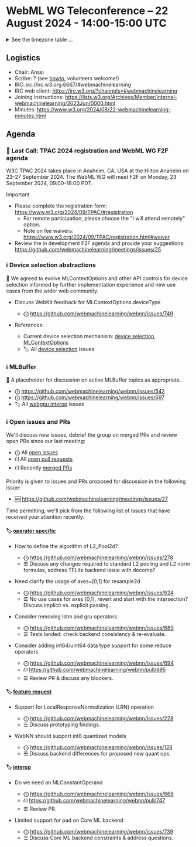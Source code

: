# WebML WG Teleconference – 22 August 2024 - 14:00-15:00 UTC

<details><summary>See the timezone table ...</summary>
<table>
<tr><td> San Francisco <td> Thu, 22 August 2024 <td> 07:00 <td> UTC-7 hours 
<tr><td> Boston <td> Thu, 22 August 2024 <td> 10:00 <td> UTC-4 hours  
<tr><td> London <td> Thu, 22 August 2024 <td> 15:00 <td> UTC+1 hours  
<tr><td> Berlin <td> Thu, 22 August 2024 <td> 16:00 <td> UTC+2 hours 
<tr><td> Helsinki <td> Thu, 22 August 2024 <td> 17:00 <td> UTC+3 hours 
<tr><td> Shanghai <td> Thu, 22 August 2024 <td> 22:00 <td> UTC+8 hours
<tr><td> Tokyo <td> Thu, 22 August 2024 <td> 23:00 <td> UTC+9 hours
<tr><td> UTC <td> Thu, 22 August 2024 <td colspan=2> 14:00 UTC
</table>

Other locations: https://www.timeanddate.com/worldclock/fixedtime.html?iso=20240822T14
</details>

## Logistics

* Chair: Anssi
* Scribe: ? (see [howto](https://github.com/webmachinelearning/meetings/blob/main/scribe-howto.md), volunteers welcome!)
* IRC: irc://irc.w3.org:6667/#webmachinelearning
* IRC web client: https://irc.w3.org/?channels=#webmachinelearning
* Joining instructions: https://lists.w3.org/Archives/Member/internal-webmachinelearning/2023Jun/0000.html
* Minutes: https://www.w3.org/2024/08/22-webmachinelearning-minutes.html

## Agenda

### 📢 Last Call: TPAC 2024 registration and WebML WG F2F agenda

W3C TPAC 2024 takes place in Anaheim, CA, USA at the Hilton Anaheim on 23–27 September 2024. The WebML WG will meet F2F on Monday, 23 September 2024, 09:00–18:00 PDT.

>[!IMPORTANT]
>- Please complete the registration form: https://www.w3.org/2024/09/TPAC/#registration
>   - For remote participation, please choose the "I will attend remotely" option.
>   - Note on fee waivers: https://www.w3.org/2024/09/TPAC/registration.html#waiver
>- Review the in development F2F agenda and provide your suggestions: https://github.com/webmachinelearning/meetings/issues/25

### ℹ️ Device selection abstractions

📌 We agreed to evolve MLContextOptions and other API controls for device selection informed by further implementation experience and new use cases from the wider web community.

- Discuss WebKit feedback for MLContextOptions.deviceType
  - ⨀ https://github.com/webmachinelearning/webnn/issues/749

- References:
  - Current device selection mechanism: [device selection](https://www.w3.org/TR/webnn/#programming-model-device-selection), [MLContextOptions](https://www.w3.org/TR/webnn/#dictdef-mlcontextoptions)
  - 🏷️ All [device selection](https://github.com/webmachinelearning/webnn/labels/device%20selection) issues


### ℹ️ MLBuffer

📌 A placeholder for discussion on active MLBuffer topics as appropriate.

- ⨀ https://github.com/webmachinelearning/webnn/issues/542
- ⨀ https://github.com/webmachinelearning/webnn/issues/697
- 🏷️ All [webgpu interop](https://github.com/webmachinelearning/webnn/labels/webgpu%20interop) issues


### ℹ️ Open issues and PRs

We'll discuss new issues, debrief the group on merged PRs and review open PRs since our last meeting:

- ⨀ All [open issues](https://github.com/webmachinelearning/webnn/issues)
- ⛙ All [open pull requests](https://github.com/webmachinelearning/webnn/pulls)
- ⛙ Recently [merged PRs](https://github.com/webmachinelearning/webnn/pulls?q=is%3Apr+is%3Amerged)

Priority is given to issues and PRs proposed for discussion in the following issue:

- 🆕 https://github.com/webmachinelearning/meetings/issues/27

Time permitting, we'll pick from the following list of issues that have received your attention recently:

#### 🏷️ [operator specific](https://github.com/webmachinelearning/webnn/labels/operator%20specific)

- How to define the algorithm of L2_Pool2d?
  - ⨀ https://github.com/webmachinelearning/webnn/issues/278
  - ☰ Discuss any changes required to standard L2 pooling and L2 norm formulas, address TFLite backend issue with decomp?

- Need clarify the usage of axes=[0,1] for resample2d
  - ⨀ https://github.com/webmachinelearning/webnn/issues/624
  - ☰ No use cases for axes [0,1], revert and start with the intersection? Discuss implicit vs. explicit passing.

- Consider removing lstm and gru operators
  - ⨀ https://github.com/webmachinelearning/webnn/issues/689
  - ☰ Tests landed: check backend consistency & re-evaluate.

- Consider adding int64/uint64 data type support for some reduce operators
  - ⨀ https://github.com/webmachinelearning/webnn/issues/694
  - ⛙ https://github.com/webmachinelearning/webnn/pull/695
  - ☰ Review PR & discuss any blockers.

#### 🏷️ [feature request](https://github.com/webmachinelearning/webnn/labels/feature%20request)

- Support for LocalResponseNormalization (LRN) operation
  - ⨀ https://github.com/webmachinelearning/webnn/issues/228
  - ☰ Discuss prototyping findings.

- WebNN should support int8 quantized models
  - ⨀ https://github.com/webmachinelearning/webnn/issues/128
  - ☰ Discuss backend differences for proposed new quant ops.

#### 🏷️ [interop](https://github.com/webmachinelearning/webnn/labels/interop)

- Do we need an MLConstantOperand
  - ⨀ https://github.com/webmachinelearning/webnn/issues/668
  - ⛙ https://github.com/webmachinelearning/webnn/pull/747
  - ☰ Review PR.

- Limited support for pad on Core ML backend
  - ⨀ https://github.com/webmachinelearning/webnn/issues/739
  - ☰ Discuss Core ML backend constraints & address questions.
